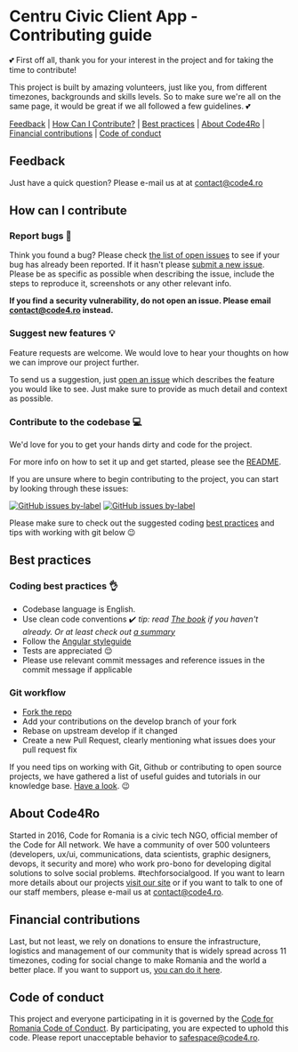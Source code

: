 # Centru Civic Client App - Contributing guide

:two_hearts: First off all, thank you for your interest in the project and for taking the time to contribute!

This project is built by amazing volunteers, just like you, from different timezones, backgrounds and skills levels. So to make sure we're all on the same page, it would be great if we all followed a few guidelines. :two_hearts:

[Feedback](#feedback) | [How Can I Contribute?](#how-can-i-contribute) | [Best practices](#best-practices) | [About Code4Ro](#about-code4ro) | [Financial contributions](#financial-contributions) | [Code of conduct](#code-of-conduct)

## Feedback

Just have a quick question? Please e-mail us at at contact@code4.ro

## How can I contribute

### Report bugs :bug:

Think you found a bug? Please check [the list of open issues](https://github.com/code4romania/civichq-client/issues) to see if your bug has already been reported. If it hasn't please [submit a new issue](https://github.com/code4romania/civichq-client/issues/new). Please be as specific as possible when describing the issue, include the steps to reproduce it, screenshots or any other relevant info. 

**If you find a security vulnerability, do not open an issue. Please email contact@code4.ro instead.**

### Suggest new features :bulb:

Feature requests are welcome. We would love to hear your thoughts on how we can improve our project further. 

To send us a suggestion, just [open an issue](https://github.com/code4romania/civichq-client/issues/new) which describes the feature you would like to see. Just make sure to provide as much detail and context as possible.

### Contribute to the codebase :computer:

We'd love for you to get your hands dirty and code for the project.

For more info on how to set it up and get started, please see the [README](README). 

If you are unsure where to begin contributing to the project, you can start by looking through these issues:  

[![GitHub issues by-label](https://img.shields.io/github/issues/badges/shields/good-first-issue.svg?style=for-the-badge)](https://github.com/code4romania/civichq-client/issues?q=is%3Aissue+is%3Aopen+label%3A%22good+first+issue%22) [![GitHub issues by-label](https://img.shields.io/github/issues/badges/shields/help-wanted.svg?style=for-the-badge)](https://github.com/code4romania/civichq-client/issues?q=is%3Aissue+is%3Aopen+label%3A%22help+wanted%22)

Please make sure to check out the suggested coding [best practices](#best-practices) and tips with working with git below :wink:

## Best practices

### Coding best practices :ok_hand:

* Codebase language is English.
* Use clean code conventions :heavy_check_mark: *tip: read [The book](https://www.goodreads.com/book/show/3735293-clean-code) if you haven't already. Or at least check out [a summary](https://gist.github.com/wojteklu/73c6914cc446146b8b533c0988cf8d29)*
* Follow the [Angular styleguide](https://angular.io/guide/styleguide)
* Tests are appreciated :relieved:
* Please use relevant commit messages and reference issues in the commit message if applicable

### Git workflow

* [Fork the repo](https://github.com/code4romania/civichq-client/fork)
* Add your contributions on the develop branch of your fork
* Rebase on upstream develop if it changed
* Create a new Pull Request, clearly mentioning what issues does your pull request fix

If you need tips on working with Git, Github or contributing to open source projects, we have gathered a list of useful guides and tutorials in our knowledge base. [Have a look](https://code4romania.github.io/knowledge/#contributing-to-open-source). :wink: 

## About Code4Ro

Started in 2016, Code for Romania is a civic tech NGO, official member of the Code for All network. We have a community of over 500 volunteers (developers, ux/ui, communications, data scientists, graphic designers, devops, it security and more) who work pro-bono for developing digital solutions to solve social problems. #techforsocialgood. If you want to learn more details about our projects [visit our site](https://www.code4.ro/en/) or if you want to talk to one of our staff members, please e-mail us at contact@code4.ro.

## Financial contributions

Last, but not least, we rely on donations to ensure the infrastructure, logistics and management of our community that is widely spread across 11 timezones, coding for social change to make Romania and the world a better place. If you want to support us, [you can do it here](https://code4.ro/en/donate/).

## Code of conduct

This project and everyone participating in it is governed by the [Code for Romania Code of Conduct](https://code4.ro/en/code-of-conduct/). By participating, you are expected to uphold this code. Please report unacceptable behavior to safespace@code4.ro.
